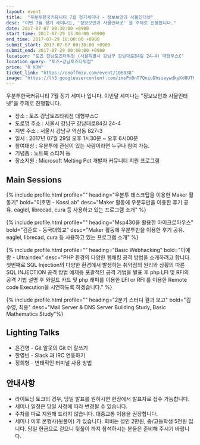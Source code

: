 ```yaml
---
layout: event
title:  "우분투한국커뮤니티 7월 정기세미나 - 정보보안과 사물인터넷"
desc: "이번 7월 정기 세미나는, '정보보안과 사물인터넷' 을 주제로 진행합니다."
date: 2017-07-07 00:30:00 +0900
start_time: 2017-07-29 13:00:00 +0900
end_time: 2017-07-29 18:00:00 +0900
submit_start: 2017-07-07 00:30:00 +0900
submit_end: 2017-07-29 00:00:00 +0900
location: "토즈 강남토즈타워점 (서울특별시 강남구 강남대로84길 24-4) 대형부스C"
location_query: "토즈+강남토즈타워점"
price: "0 KRW"
ticket_link: "https://onoffmix.com/event/106038"
image: "https://lh3.googleusercontent.com/imsPxBnT7QniuDhsiaywdkyKd8UTKuwYoxrg0lLTme5k5ZQzi07e49uiYTCMMc7vWtivKvqfo3JN3s_D3Sl2G2AWwOqS7m56GwaVZ8fBZX5jwxJEEGCTFigxT0V3-1K1SwG-Z0LYnVX-zAKIYX2X-Q16qswevTHFWKi1iJXEZE75bSEVPMEJxdzLP0wmGtTwkOthI7LtRM0jVWlk98Qr87ciX9vK5eVM8G8mSJ0TlSkmvsogOMwh03NppZCcqr12S3SkDxQ8jn5XYOjHis_g4iJuUieHnAwEaJpx7u3BM21zoH4s86DH2afwxxyOV7xz-KxlkdQJN20ZJv4HkhupvGYJq6C5R9JGyE1F-FB9gZc_JhyTP336TSLz4AijRSIZlFzfq0hgBJkwBt7XINm7_lS1T9aA7HEI4gOaGO15y-yCIZc5DuvL40QeurTH0eD61lTfpxQjGnA9vnG6So1TtJ2b1BX4ij2k8PTG8dVzx-y7gLYg17y0OGYSSxkpIz7MOq6h_cQSap2h59TDBSB175BaL0GdaiEX9QWP42Z0xGSKngG4A8aQINc91hXKZe6ZkkI9_ozQNCaimjqq5MXy8lMEyX3kxJtE025fhuyx_FGb49pddYQTJkYuV6TRCN6jch6OisvtOeEkACr7oEI7zNVNJYYV8f8wtcLBk_kOnO9iwg=s642-no"
---
```


우분투한국커뮤니티 7월 정기 세미나 입니다.
이번달 세미나는 "정보보안과 사물인터넷"을 주제로 진행합니다.

- 장소 : 토즈 강남토즈타워점 대형부스C
 - 도로명 주소 : 서울시 강남구 강남대로84길 24-4
 - 지번 주소 : 서울시 강남구 역삼동 827-3
- 일시 : 2017년 07월 29일 오후 1시30분 ~ 오후 6시00분
- 참여대상 : 우분투에 관심이 있는 사람이라면 누구나 참여 가능.
- 기념품 : 노트북 스티커 등
- 장소지원 : Microsoft Melting Pot 개발자 커뮤니티 지원 프로그램

## Main Sessions

{% include profile.html
  profile=""
  heading="우분투 데스크탑을 이용한 Maker 활동기" bold="이호민 - KossLab"
  desc="Maker 활동에 우분투만을 이용한 후기 공유. eaglel, librecad, cura 등 사용하고 있는 프로그램 소개" %}

{% include profile.html
  profile=""
  heading="Msp430을 활용한 마이크로마우스" bold="김준호 - 동국대학교"
  desc="Maker 활동에 우분투만을 이용한 후기 공유. eaglel, librecad, cura 등 사용하고 있는 프로그램 소개" %}

{% include profile.html
  profile=""
  heading="Basic Webhacking" bold="이예랑 - Ultraindex"
  desc="PHP 환경의 다양한 웹해킹 공격 방법을 소개하려고 합니다. 첫번째로 SQL Injection의 다양한 환경에서 발생하는 취약점의 원리와 상황의 따른 SQL INJECTION 공격 방법 예제등 포괄적인 공격 기법을 발표 후 php LFI 및 RFI의 공격 기법 설명 후 와일드 카드 및 php 래퍼를 이용한 LFI or RFI 를 이용한 Remote code Execution을 시연하도록 하겠습니다." %}

{% include profile.html
  profile=""
  heading="2분기 스터디 결과 보고" bold="김수영, 최용"
  desc="Mail Server & DNS Server Building Study, Basic Mathematics Study"%}

## Lighting Talks
- 윤건영 - Git 알못의 Git 더 잘쓰기
- 한영빈 - Slack 과 IRC 연동하기
- 정희형 - 변태적인 터미널 사용 방법

## 안내사항

- 라이트닝 토크의 경우, 당일 발표를 원하시면 현장에서 발표자로 접수 가능합니다.
- 세미나 일정은 당일 사정에 따라 변경될 수 있습니다.
- 주차를 따로 지원해 드리지 않습니다. 대중교통 이용을 권장합니다.
- 세미나 이후 본행사(뒷풀이) 가 있습니다. 회비는 성인 2만원, 중/고등학생 5천원 입니다. 당일 현금으로 걷으니 뒷풀이 까지 참석하시는 분들은 준비해 주시기 바랍니다.

